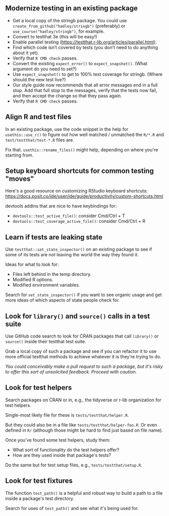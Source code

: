 ## Modernize testing in an existing package

* Get a local copy of the stringb package. You could use `create_from_github("hadley/stringb")` (preferably) or `use_course("hadley/stringb")`, for example.
* Convert to testthat 3e (this will be easy!)
* Enable parallel testing (https://testthat.r-lib.org/articles/parallel.html).
* Find which code isn’t covered by tests (you don’t need to do anything about it yet).
* Verify that `R CMD check` passes.
* Convert the existing `expect_error()` to `expect_snapshot()`. (What argument do you need to set?)
* Use `expect_snapshot()` to get to 100% test coverage for stringb. (Where should the new test live?)
* Our style guide now recommends that all error messages end in a full stop. Add that full stop to the messages, verify that the tests now fail, and then accept the change so that they pass again.
* Verify that `R CMD check` passes.

## Align R and test files

In an existing package, use the code snippet in the help for `usethis::use_r()` to figure out how well matched / unmatched the `R/*.R` and `test/testthat/test-*.R` files are.

Fix that. `usethis::rename_files()` might help, depending on where you're starting from.

## Setup keyboard shortcuts for common testing "moves"

Here's a good resource on customizing RStudio keyboard shortcuts:
https://docs.posit.co/ide/user/ide/guide/productivity/custom-shortcuts.html

devtools addins that are nice to have keybindings for:

* `devtools::test_active_file()`: consider Cmd/Ctrl + T
* `devtools::test_coverage_active_file()`: consider Cmd/Ctrl + R

## Learn if tests are leaking state

Use `testthat::set_state_inspector()` on an existing package to see if some of its tests are _not_ leaving the world the way they found it.

Ideas for what to look for:

* Files left behind in the temp directory.
* Modified R options.
* Modified environment variables.

Search for `set_state_inspector()` if you want to see organic usage and get more ideas of which aspects of state people check for.

## Look for `library()` and `source()` calls in a test suite

Use GitHub code search to look for CRAN packages that call `library()` or `source()` inside their testthat test suite.

Grab a local copy of such a package and see if you can refactor it to use more official testthat methods to achieve whatever it is they're trying to do.

*You could conceivably make a pull request to such a package, but it's risky to offer this sort of unsolicited feedback. Proceed with caution.*

## Look for test helpers

Search packages on CRAN or in, e.g., the tidyverse or r-lib organization for test helpers.

Single-most likely file for these is `tests/testthat/helper.R`.

But they could also be in a file like `tests/testthat/helper-foo.R`. Or even defined in `R/` (although those might be hard to find just based on file name).

Once you've found some test helpers, study them:

* What sort of functionality do the test helpers offer?
* How are they used inside that package's tests?

Do the same but for test setup files, e.g., `tests/testthat/setup.R`.

## Look for test fixtures

The function `test_path()` is a helpful and robust way to build a path to a file inside a package's test directory.

Search for uses of `test_path()` and see what it's being used for.
